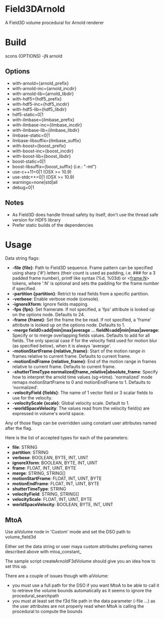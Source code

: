 # Field3DArnold
A Field3D volume procedural for Arnold renderer

# Build
scons (OPTIONS) -jN arnold

## Options
- with-arnold={arnold_prefix}
- with-arnold-inc={arnold_incdir}
- with-arnold-lib={arnold_libdir}
- with-hdf5={hdf5_prefix}
- with-hdf5-inc={hdf5_incdir}
- with-hdf5-lib={hdf5_libdir}
- hdf5-static=0|1
- with-ilmbase={ilmbase_prefix}
- with-ilmbase-inc={ilmbase_incdir}
- with-ilmbase-lib={ilmbase_libdir}
- ilmbase-static=0|1
- ilmbase-libsuffix={ilmbase_suffix}
- with-boost={boost_prefix}
- with-boost-inc={boost_incdir}
- with-boost-lib={boost_libdir}
- boost-static=0|1
- boost-libsuffix={boost_suffix} (i.e.: "-mt")
- use-c++11=0|1 (OSX >= 10.9)
- use-stdc++=0|1 (OSX >= 10.9)
- warnings=none|std|all
- debug=0|1

## Notes
- As Field3D does handle thread safety by itself, don't use the thread safe version for HDF5 library
- Prefer static builds of the dependencies

# Usage

Data string flags:

- **-file {file}**: Path to Field3D sequence. Frame pattern can be specified using sharp ('#') letters (their count is used as padding, i.e. ### for a 3 padded frame number), printf like syntax (%d, %03d) or <<frame:N>> tokens, where ':N' is optional and sets the padding for the frame number if specified.
- **-partition {partition}**: Retrict to read fields from a specific partition.
- **-verbose**: Enable verbose mode (console).
- **-ignoreXform**: Ignore fields mapping.
- **-fps {fps}**: Set framerate. If not specified, a 'fps' attribute is looked up on the options node. Defaults to 24.
- **-frame {frame}**: Set the frame the be read. If not specified, a 'frame' attribute is looked up on the options node. Defaults to 1.
- **-merge field0=add|min|max|average ... fieldN=add|min|max|average**: Specify or to merge overlapping fields values. Defaults to add for all fields. The only special case if for the velocity field used for motion blur (as specified below), when it is always 'average'.
- **-motionStartFrame {relative_frame}**: Start of the motion range in frames relative to current frame. Defaults to current frame.
- **-motionEndFrame {relative_frame}**: End of the motion range in frames relative to current frame. Defaults to current frame.
- **-shutterTimeType normalized|frame_relative|absolute_frame**: Specify how to interpret the arnold time values (sg->time). 'normalized' mode remaps motionStartFrame to 0 and motionEndFrame to 1. Defaults to 'normalized'.
- **-velocityField {fields}**: The name of 1 vector field or 3 scalar fields to use for the velocity.
- **-velocityScale {scale}**: Global velocity scale. Default to 1.
- **-worldSpaceVelocity**: The values read from the velocity field(s) are expressed in volume's world space.

Any of those flags can be overridden using constant user attributes named after the flag.

Here is the list of accepted types for each of the parameters:

- **file**: STRING
- **partition**: STRING
- **verbose**: BOOLEAN, BYTE, INT, UINT
- **ignoreXform**: BOOLEAN, BYTE, INT, UINT
- **frame**: FLOAT, INT, UINT, BYTE
- **merge**: STRING, STRING[]
- **motionStartFrame**: FLOAT, INT, UINT, BYTE
- **motionEndFrame**: FLOAT, INT, UINT, BYTE
- **shutterTimeType**: STRING
- **velocityField**: STRING, STRING[]
- **velocityScale**: FLOAT, INT, UINT, BYTE
- **worldSpaceVelocity**: BOOLEAN, BYTE, INT, UINT

## MtoA

Use aiVolume node in 'Custom' mode and set the DSO path to volume_field3d

Either set the data string or user maya custom attributes prefixing names described above with mtoa_constant_

The sample script createArnoldF3dVolume should give you an idea how to set this up.

There are a couple of issues though with aiVolume:

- you must use a full path for the DSO if you want MtoA to be able to call it to retrieve the volume bounds automatically as it seems to ignore the procedural_searchpath
- you must at least set the f3d file path in the data parameter (-file ...) as the user attributes are not properly read when MtoA is calling the procedural to compute the bounds

